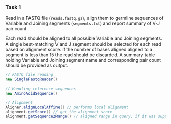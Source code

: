 ### Task 1

Read in a FASTQ file (``reads.fastq.gz``), align them to germline sequences of Variable and Joining segments (``segments.txt``) and report summary of V-J pair count.

Each read should be aligned to all possible Variable and Joining segments. A single best-matching V and J segment should be selected for each read based on alignment score. If the number of bases aligned aligned to a segment is less than 15 the read should be discarded. A summary table holding Variable and Joining segment name and corresponding pair count should be provided as output.

```java
// FASTQ file reading
new SingleFastqReader()

// Handling reference sequences
new AminoAcidSequence()

// Alignment
Aligner.alignLocalAffine() // performs local alignment
alignment.getScore() // get the alignment score
alignment.getSequence2Range() // aligned range in query, if it was supplied after reference sequence to alignLocalAffine()
```